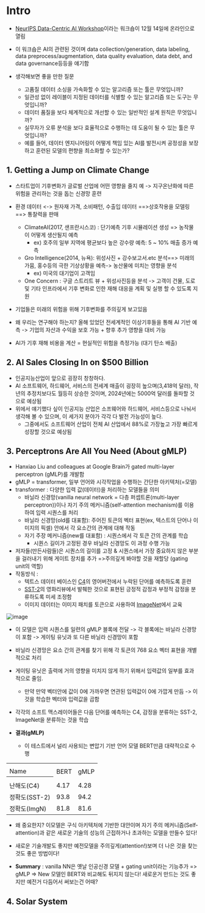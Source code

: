 # Intro
-  [NeurIPS Data-Centric AI Workshop](http://datacentricai.org/?utm_campaign=The%20Batch&utm_source=hs_email&utm_medium=email&_hsenc=p2ANqtz-937HVjS9dyctH-ENvgGHFrom09UnGuRjiF6b-zUvPUkGH136MzvI6qWOdnjjuMk7Ynr1J5)이라는 워크숍이 12월 14일에 온라인으로 열림
  - 이 워크숍은 AI의 관련된 것이며 data collection/generation, data labeling, data preprocess/augmentation, data quality evaluation, data debt, and data governance등등을 얘기함

- 생각해보면 좋을 만한 질문
  - 고품질 데이터 소싱을 가속화할 수 있는 알고리즘 또는 툴은 무엇입니까?
  - 일관성 없이 레이블이 지정된 데이터를 식별할 수 있는 알고리즘 또는 도구는 무엇입니까?
  - 데이터 품질을 보다 체계적으로 개선할 수 있는 일반적인 설계 원칙은 무엇입니까?
  - 실무자가 오류 분석을 보다 효율적으로 수행하는 데 도움이 될 수 있는 툴은 무엇입니까?
  - 예를 들어, 데이터 엔지니어링이 어떻게 책임 있는 AI를 발전시켜 공정성을 보장하고 훈련된 모델의 편향을 최소화할 수 있는가?

## 1. Getting a Jump on Climate Change
- 스타트업이 기후변화가 글로벌 산업에 어떤 영향을 줄지 예 -> 지구온난화에 따른 위험을 관리하는 것을 돕는 신경망 훈련
- 환경 데이터 <-> 원자재 가격, 소비패턴, 수출입 데이터 ==>상호작용을 모델링 ==> 통찰력을 판매
  - ClimateAI(2017, 샌프란시스코) : 단기예측 기후 시뮬레이션 생성 => 농작물이 어떻게 생산될지 예측
    - ex) 호주의 일부 지역에 평균보다 높은 강수량 예측: 5 ~ 10%  매출 증가 예측
  - Gro Intelligence(2014, 뉴욕): 위성사진 + 강수보고서.etc 분석==> 미래의 가뭄, 홍수등의 극한 기상상황을 예측-> 농산물에 미치는 영향을 분석
    - ex) 미국의 대기업이 고객임
  - One Concern : 구글 스트리트 뷰 + 위성사진등을 분석 -> 고객이 건물, 도로 및 기타 인프라에서 기후 변화로 인한 재해 대응을 계획 및 실행 할 수 있도록 지원

- 기업들은 미래의 위험을 위해 기후변화를 주의깊게 보고있음

- 왜 우리는 연구해야 하는지? 올해 있었던 전세계적인 이상기후들을 통해 AI 기반 예측 -> 기업의 자산과 수익을 보호 가능 + 향후 추가 영향을 대비 가능

- AI가 기후 재해 비용을 계산 = 현실적인 위험을 측정가능 (대기 탄소 배출)


## 2. AI Sales Closing In on $500 Billion
- 인공지능산업이 앞으로 굉장히 창창하다.
- AI 소프트웨어, 하드웨어, 서비스의 전세계 매출이 굉장히 높으며(3,418억 달러), 작년의 추정치보다도 월등히 상승한 것이며, 2024년에는 5000억 달러를 돌파할 것으로 예상됨
- 위에서 얘기했다 싶이 인공지능 산업은 소프웨어와 하드웨어, 서비스등으로 나눠서 생각해 볼 수 있으며, 이 세가지 분야가 각각 다 발전 가능성이 높다.
   - 그중에서도 소프트웨어 산업이 전체 AI 산업에서 88%로 가장높고 가장 빠르게 성장할 것으로 예상됨

## 3. Perceptrons Are All You Need (About gMLP)
- Hanxiao Liu and colleagues at Google Brain가 gated multi-layer perceptron (gMLP)를 개발함
- gMLP = transformer, 일부 언어와 시각작업을 수행하는 간단한 아키텍처(=모델)
- transformer : 다양한 입력 값(데이터)을 처리하는 모델들을 의미
  - 바닐라 신경망(vanilla neural network = 다층 퍼셉트론(multi-layer perceptron))이나 자기 주의 메커니즘(self-attention mechanism)를 이용하여 입력 시퀀스를 처리
  - 바닐라 신경망(old를 대표함): 주어진 토큰의 벡터 표현(ex, 텍스트의 단어나 이미지의 픽셀) 안에서 각 요소간의 관계에 대해 작동
  - 자기 주장 메커니즘(new를 대표함) : 시퀀스에서 각 토큰 간의 관계를 학습
    - 시퀀스 길이가 고정된 경우 바닐라 신경망도 이 과정 수행 가능
- 저자들(만든사람들)은 시퀀스의 길이를 고정 & 시퀀스에서 가장 중요하지 않은 부분을 걸러내기 위해 게이트 장치를 추가 =>주의깊게 봐야할 것을 재할당 (gating unit의 역할)
- 작동방식 : 
  - 텍트스 데이터 베이스인 [C4](https://paperswithcode.com/dataset/c4)의 영어버전에서 누락된 단어를 예측하도록 훈련
  - [SST-2](https://paperswithcode.com/dataset/sst)의 영화리뷰에서 발췌한 것으로 표현된 긍정적 감정과 부정적 감정을 분류하도록 미세 조정함
  - 이미지 데이터는 이미지 패치를 토큰으로 사용하여 [ImageNet](https://image-net.org/static_files/papers/imagenet_cvpr09.pdf?utm_campaign=The%20Batch&utm_source=hs_email&utm_medium=email&_hsenc=p2ANqtz-937HVjS9dyctH-ENvgGHFrom09UnGuRjiF6b-zUvPUkGH136MzvI6qWOdnjjuMk7Ynr1J5)에서 교육

![image](https://user-images.githubusercontent.com/88295944/133104534-973902ef-c197-4076-81b9-9b52b0da78a2.png)

- 이 모델은 입력 시퀀스를 일련의 gMLP 블록에 전달 -> 각 블록에는 바닐라 신경망이 포함 -> 게이팅 유닛과 또 다른 바닐라 신경망이 포함
- 바닐라 신경망은 요소 간의 관계를 찾기 위해 각 토큰의 768 요소 벡터 표현을 개별적으로 처리
- 게이팅 유닛은 출력에 거의 영향을 미치지 않게 하기 위해서 입력값의 일부를 효과적으로 줄임.
  - 만약 만약 벡터안에 값이 0에 가까우면 연관된 입력값이 0에 가깝게 만듬 -> 이것을 학습한 벡터와 입력값을 곱함
- 각각의 소프트 맥스레이어들은 다음 단어를 예측하는 C4, 감정을 분류하는 SST-2, ImageNet을 분류하는 것을 학습

- <b>결과(gMLP)</b>
  - 이 테스트에서 널리 사용되는 변압기 기반 언어 모델 BERT만큼 대략적으로 수행
<table>
  <th>
    <tr>
            <td>Name</td>
            <td>BERT</td>
            <td>gMLP</td>
    </tr>
   <th>
         <tr>
            <td>난해도(C4)</td>
            <td>4.17</td>
            <td>4.28</td>
    </tr>
         <tr>
            <td>정확도(SST-2)</td>
            <td>93.8</td>
            <td>94.2</td>
     </tr>
      <tr>
            <td>정확도(ImgN)</td>
            <td>81.8</td>
            <td>81.6</td>
    </tr>
</table>

- 왜 중요한지? 이모델은 구식 아키텍처에 기반한 대안이며 자기 주의 메커니즘(Self-attention)과 같은 새로운 기술의 성능의 근접하거나 초과하는 모델을 만들수 있다!
- 새로운 기술개발도 좋지만 예전모델을 주의깊게(attention!)보며 더 나은 것을 찾는것도 좋은 방법이다!


- <b>Summary</b> : vanilla NN은 옛날 인공신경 모델 + gating unit이라는 기능추가 => gMLP => New 모델인 BERT와 비교해도 뒤지지 않는다! 새로운거 만드는 것도 좋지만 예전거 다듬어서 써보는건 어때?


## 4. Solar System
